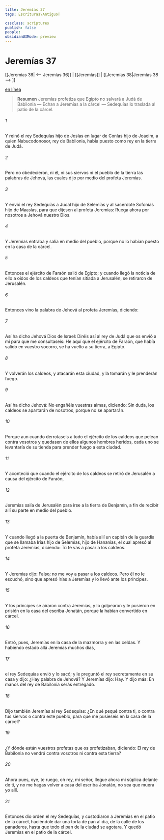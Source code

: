 ```yaml
---
title: Jeremías 37
tags: Escrituras\AntiguoT

cssclass: scriptures
publish: false
people:
obsidianUIMode: preview
---
```


# Jeremías 37
[[Jeremías 36| <-- Jeremías 36]] | [[Jeremías]] | [[Jeremías 38|Jeremías 38 --> ]]

[en línea](https://churchofjesuschrist.org/study/scriptures/ot/jer/37?lang=spa)

> __Resumen__
Jeremías profetiza que Egipto no salvará a Judá de Babilonia — Echan a Jeremías a la cárcel — Sedequías lo traslada al patio de la cárcel.

###### 1 
Y reinó el rey Sedequías hijo de Josías en lugar de Conías hijo de Joacim, a quien Nabucodonosor, rey de Babilonia, había puesto como rey en la tierra de Judá.

###### 2 
Pero no obedecieron, ni él, ni sus siervos ni el pueblo de la tierra las palabras de Jehová, las cuales dijo por medio del profeta Jeremías.

###### 3 
Y envió el rey Sedequías a Jucal hijo de Selemías y al sacerdote Sofonías hijo de Maasías, para que dijesen al profeta Jeremías: Ruega ahora por nosotros a Jehová nuestro Dios.

###### 4 
Y Jeremías entraba y salía en medio del pueblo, porque no lo habían puesto en la casa de la cárcel.

###### 5 
Entonces el ejército de Faraón salió de Egipto; y cuando llegó la noticia de ello a oídos de los caldeos que tenían sitiada a Jerusalén, se retiraron de Jerusalén.

###### 6 
Entonces vino la palabra de Jehová al profeta Jeremías, diciendo:

###### 7 
Así ha dicho Jehová Dios de Israel: Diréis así al rey de Judá que os envió a mí para que me consultaseis: He aquí que el ejército de Faraón, que había salido en vuestro socorro, se ha vuelto a su tierra, a Egipto.

###### 8 
Y volverán los caldeos, y atacarán esta ciudad, y la tomarán y le prenderán fuego.

###### 9 
Así ha dicho Jehová: No engañéis vuestras almas, diciendo: Sin duda, los caldeos se apartarán de nosotros, porque no se apartarán.

###### 10 
Porque aun cuando derrotaseis a todo el ejército de los caldeos que pelean contra vosotros y  quedasen de ellos algunos hombres heridos, cada uno se levantaría de su tienda para prender fuego a esta ciudad.

###### 11 
Y aconteció que cuando el ejército de los caldeos se retiró de Jerusalén a causa del ejército de Faraón,

###### 12 
Jeremías salía de Jerusalén para irse a la tierra de Benjamín, a fin de recibir allí su parte en medio del pueblo.

###### 13 
Y cuando llegó a la puerta de Benjamín, había allí un capitán de la guardia que se llamaba Irías hijo de Selemías, hijo de Hananías, el cual apresó al profeta Jeremías, diciendo: Tú te vas a pasar a los caldeos.

###### 14 
Y Jeremías dijo: Falso; no me voy a pasar a los caldeos. Pero él no le escuchó, sino que apresó Irías a Jeremías y lo llevó ante los príncipes.

###### 15 
Y los príncipes se airaron contra Jeremías, y lo golpearon y le pusieron en prisión en la casa del escriba Jonatán, porque la habían convertido en cárcel.

###### 16 
Entró, pues, Jeremías en la casa de la mazmorra y en las celdas. Y habiendo estado allá Jeremías muchos días,

###### 17 
el rey Sedequías envió y lo sacó; y le preguntó el rey secretamente en su casa y dijo: ¿Hay palabra de Jehová? Y Jeremías dijo: Hay. Y dijo más: En manos del rey de Babilonia serás entregado.

###### 18 
Dijo también Jeremías al rey Sedequías: ¿En qué pequé contra ti, o contra tus siervos o contra este pueblo, para que me pusieseis en la casa de la cárcel?

###### 19 
¿Y dónde están vuestros profetas que os profetizaban, diciendo: El rey de Babilonia no vendrá contra vosotros ni contra esta tierra?

###### 20 
Ahora pues, oye, te ruego, oh rey, mi señor, llegue ahora mi súplica delante de ti, y no me hagas volver a casa del escriba Jonatán, no sea que muera yo allí.

###### 21 
Entonces dio orden el rey Sedequías, y custodiaron a Jeremías en el patio de la cárcel, haciéndole dar una torta de pan al día, de la calle de los panaderos, hasta que todo el pan de la ciudad se agotara. Y quedó Jeremías en el patio de la cárcel.

